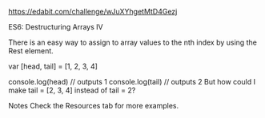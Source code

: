 https://edabit.com/challenge/wJuXYhgetMtD4Gezj

ES6: Destructuring Arrays IV

There is an easy way to assign to array values to the nth index by using the Rest element.

var [head, tail] = [1, 2, 3, 4]

console.log(head) // outputs  1
console.log(tail) // outputs 2
But how could I make tail = [2, 3, 4] instead of tail = 2?

Notes
Check the Resources tab for more examples.